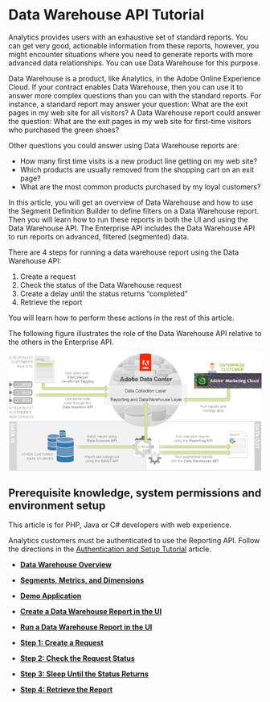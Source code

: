 # Data Warehouse API Tutorial

 

Analytics provides users with an exhaustive set of standard reports. You can get very good, actionable information from these reports, however, you might encounter situations where you need to generate reports with more advanced data relationships. You can use Data Warehouse for this purpose.

Data Warehouse is a product, like Analytics, in the Adobe Online Experience Cloud. If your contract enables Data Warehouse, then you can use it to answer more complex questions than you can with the standard reports. For instance, a standard report may answer your question: What are the exit pages in my web site for all visitors? A Data Warehouse report could answer the question: What are the exit pages in my web site for first-time visitors who purchased the green shoes?

Other questions you could answer using Data Warehouse reports are:

-   How many first time visits is a new product line getting on my web site?
-   Which products are usually removed from the shopping cart on an exit page?
-   What are the most common products purchased by my loyal customers?

In this article, you will get an overview of Data Warehouse and how to use the Segment Definition Builder to define filters on a Data Warehouse report. Then you will learn how to run these reports in both the UI and using the Data Warehouse API. The Enterprise API includes the Data Warehouse API to run reports on advanced, filtered \(segmented\) data.

There are 4 steps for running a data warehouse report using the Data Warehouse API:

1.  Create a request
2.  Check the status of the Data Warehouse request
3.  Create a delay until the status returns “completed”
4.  Retrieve the report

You will learn how to perform these actions in the rest of this article.

The following figure illustrates the role of the Data Warehouse API relative to the others in the Enterprise API.

![](graphics/dwrep001.png)

## Prerequisite knowledge, system permissions and environment setup

This article is for PHP, Java or C\# developers with web experience.

Analytics customers must be authenticated to use the Reporting API. Follow the directions in the [Authentication and Setup Tutorial](c_Authentication_and_Setup.md#) article.

-   **[Data Warehouse Overview](c_data_warehouse_overview.md)**  
 
-   **[Segments, Metrics, and Dimensions](c_data_warehouse_segments.md)**  
 
-   **[Demo Application](c_Demo_Application.md)**  
 
-   **[Create a Data Warehouse Report in the UI](t_create_a_datawarehouse_report_in_the_UI.md)**  
 
-   **[Run a Data Warehouse Report in the UI](t_run_a_data_warehouse_report_in_the_UI.md)**  
 
-   **[Step 1: Create a Request](c_create_a_request.md)**  
 
-   **[Step 2: Check the Request Status](c_check_the_request_status.md)**  
 
-   **[Step 3: Sleep Until the Status Returns](c_sleep_until_the_status_returns.md)**  
 
-   **[Step 4: Retrieve the Report](c_retrieve_the_report.md)**  
 


